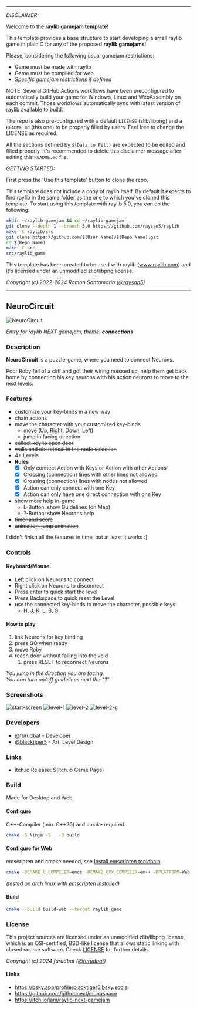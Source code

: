 -----------------------------------

_DISCLAIMER:_

Welcome to the **raylib gamejam template**!

This template provides a base structure to start developing a small raylib game in plain C for any of the proposed **raylib gamejams**!

Please, considering the following usual gamejam restrictions: 

 - Game must be made with raylib
 - Game must be compiled for web
 - _Specific gamejam restrictions if defined_
 
NOTE: Several GitHub Actions workflows have been preconfigured to automatically build your game for Windows, Linux and WebAssembly on each commit. Those workflows automatically sync with latest version of raylib available to build.

The repo is also pre-configured with a default `LICENSE` (zlib/libpng) and a `README.md` (this one) to be properly filled by users. Feel free to change the LICENSE as required.

All the sections defined by `$(Data to Fill)` are expected to be edited and filled properly. It's recommended to delete this disclaimer message after editing this `README.md` file.

_GETTING STARTED:_

First press the 'Use this template' button to clone the repo.

This template does not include a copy of raylib itself. By default it expects to find raylib in the same folder as the one to which you've cloned this template. To start using this template with raylib 5.0, you can do the following:

```sh
mkdir ~/raylib-gamejam && cd ~/raylib-gamejam
git clone --depth 1 --branch 5.0 https://github.com/raysan5/raylib
make -C raylib/src
git clone https://github.com/$(User Name)/$(Repo Name).git
cd $(Repo Name)
make -C src
src/raylib_game
```

This template has been created to be used with raylib (www.raylib.com) and it's licensed under an unmodified zlib/libpng license.

_Copyright (c) 2022-2024 Ramon Santamaria ([@raysan5](https://twitter.com/raysan5))_

-----------------------------------

## NeuroCircuit

![NeuroCircuit](img/Banner.png "NeuroCircuit")

_Entry for raylib NEXT gamejam, theme: **connections**_

### Description

**NeuroCircuit** is a puzzle-game, where you need to connect Neurons.

Poor Roby fell of a cliff and got their wiring messed up, 
help them get back home by connecting his key neurons with his action neurons to move to the next levels.

### Features

 - customize your key-binds in a new way
 - chain actions
 - move the character with your customized key-binds
   - move (Up, Right, Down, Left)
   - jump in facing direction
 - ~~collect key to open door~~
 - ~~walls and obstetrical in the node selection~~
 - 4+ Levels
 - **Rules**
   - [x] Only connect Action with Keys or Action with other Actions
   - [x] Crossing (connection) lines with other lines not allowed
   - [x] Crossing (connection) lines with nodes not allowed
   - [x] Action can only connect with one Key
   - [x] Action can only have one direct connection with one Key
 - show more help in-game
   - L-Button: show Guidelines (on Map)
   - ?-Button: show Neurons help
 - ~~timer and score~~
 - ~~animation, jump animation~~

I didn't finish all the features in time, but at least it works :)

### Controls

#### Keyboard/Mouse:

 - Left click on Neurons to connect
 - Right click on Neurons to disconnect
 - Press enter to quick start the level
 - Press Backspace to quick reset the Level
 - use the connected key-binds to move the character, possible keys:
   - H, J, K, L, B, G

#### How to play

1. link Neurons for key binding
2. press GO when ready
3. move Roby
4. reach door without falling into the void
   1. press RESET to reconnect Neurons

_You jump in the direction you are facing._  
_You can turn on/off guidelines next the "?"_

### Screenshots

![start-screen](screenshots/screenshot000.png "Start Screen")
![level-1](screenshots/screenshot001.png "Level 1")
![level-2](screenshots/screenshot002.png "Level 2")
![level-2-g](screenshots/screenrec001.gif "Level 2 GIF")

### Developers

 - [@furudbat](https://twitter.com/furudbat) - Developer
 - [@blacktiger5](https://twitter.com/blacktiger5_) - Art, Level Design

### Links

 - itch.io Release: $(itch.io Game Page)

### Build

Made for Desktop and Web.

#### Configure

C++-Compiler (min. C++20) and cmake required.

```bash
cmake -G Ninja -S . -B build
```

#### Configure for Web

emscripten and cmake needed, see [Install emscripten toolchain](https://github.com/raysan5/raylib/wiki/Working-for-Web-(HTML5)#1-install-emscripten-toolchain).

```bash
cmake -DCMAKE_C_COMPILER=emcc -DCMAKE_CXX_COMPILER=em++ -DPLATFORM=Web -DCMAKE_BUILD_TYPE=MinSizeRel -G Ninja -S build-web
```
_(tested on arch linux with [emscripten](https://archlinux.org/packages/extra/x86_64/emscripten/) installed)_

#### Build

```bash
cmake --build build-web --target raylib_game
```

### License

This project sources are licensed under an unmodified zlib/libpng license, which is an OSI-certified, BSD-like license that allows static linking with closed source software. Check [LICENSE](LICENSE) for further details.

*Copyright (c) 2024 furudbat ([@furudbat](https://twitter.com/furudbat))*

#### Links

- https://bsky.app/profile/blacktiger5.bsky.social
- https://github.com/githubnext/monaspace
- https://itch.io/jam/raylib-next-gamejam
